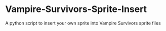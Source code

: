 # Vampire-Survivors-Sprite-Insert
A python script to insert your own sprite into Vampire Survivors sprite files
